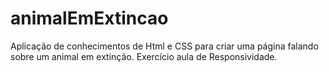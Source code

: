 # animalEmExtincao
Aplicação de conhecimentos de Html e CSS para criar uma página falando sobre um animal em extinção. Exercício aula de Responsividade.
